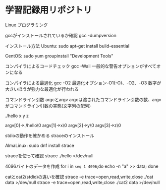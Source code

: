 # 学習記録用リポジトリ

Linux プログラミング

gccがインストールされているか確認
gcc -dumpversion

インストール方法
Ubuntu:
sudo apt-get install build-essential

CentOS:
sudo yum groupinstall "Development Tools"


コンパイラによるコードチェック
gcc -Wall
一般的な警告オプションがすべてオンになる

コンパイラによる最適化
gcc -O2
最適化オプション-O1(-O)、-O2、-O3
数字が大きいほうが強力な最適化が行われる


コマンドライン引数
argcとargv
argcは渡されたコマンドライン引数の数、argvがコマンドライン引数の実態(文字列の配列)

./hello x y z

argv[0]→./hello\0
argv[1]→x\0
argv[2]→y\0
argv[3]→z\0


stdioの動作を確かめる
straceのインストール

AlmaLinux:
sudo dnf install strace

straceを使って確認
strace ./hello >/dev/null

4096バイトのデータを作成
for i in `seq 1 4096`;do echo -n "a" >> data; done

catとcat2(stdio)の違いを確認
strace -e trace=open,read,write,close ./cat data >/dev/null
strace -e trace=open,read,write,close ./cat2 data >/dev/null

